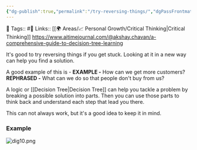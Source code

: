 ```yaml
---
{"dg-publish":true,"permalink":"/try-reversing-things/","dgPassFrontmatter":true,"noteIcon":"3","created":"2023-11-14T21:08:43.897+05:30","updated":"2023-12-17T19:03:57.394+05:30"}
---
```


🧶 Tags:: #🌱 
Links:: [[🌍 Areas/📈 Personal Growth/Critical Thinking\|Critical Thinking]] https://www.aitimejournal.com/@akshay.chavan/a-comprehensive-guide-to-decision-tree-learning

It's good to try reversing things if you get stuck. Looking at it in a new way can help you find a solution.

A good example of this is -
**EXAMPLE -** How can we get more customers?
**REPHRASED -** What can we do so that people don't buy from us?

A logic or [[Decision Tree\|Decision Tree]] can help you tackle a problem by breaking a possible solution into parts. Then you can use those parts to think back and understand each step that lead you there.

This can not always work, but it's a good idea to keep it in mind.

### Example

![dig10.png](/img/user/%F0%9F%9B%A2%EF%B8%8F%20Resources/%F0%9F%93%81%20Files/%F0%9F%93%B8Images/dig10.png)